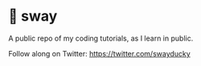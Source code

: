 # 🐣 sway

A public repo of my coding tutorials, as I learn in public.

Follow along on Twitter: https://twitter.com/swayducky
